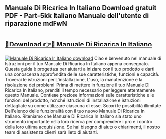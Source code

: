 ## Manuale Di Ricarica In Italiano Download gratuit PDF - Part-5kk Italiano Manuale dell'utente di riparazione mdFwN

# <h2><a href="http://dfbpdr.blite.top/?on=Manuale+Di+Ricarica+In+Italiano">🔗Download 👉🔴 Manuale Di Ricarica In Italiano</a></h2>

[![Manuale Di Ricarica In Italiano download](https://i.imgur.com/lujVjoI.png)](http://dfbpdr.blite.top/?on=Manuale+Di+Ricarica+In+Italiano)
Ciao e benvenuto nel manuale di Istruzioni per il tuo Manuale Di Ricarica In Italiano appena consegnato. Questa guida è progettata per aiutarti a iniziare con il tuo prodotto e darti una conoscenza approfondita delle sue caratteristiche, funzioni e capacità. Troverai le istruzioni per L'installazione, L'uso, la manutenzione e la risoluzione dei problemi. Prima di mettere in funzione il tuo Manuale Di Ricarica In Italiano, prenditi il tempo necessario per leggere attentamente questo Manuale. Contiene preziose informazioni sulle caratteristiche e le funzioni del prodotto, nonché istruzioni di installazione e istruzioni dettagliate su come utilizzare ciascuna di esse. Scopri le possibilità illimitate Dell'elenco delle funzionalità con il tuo nuovo Manuale Di Ricarica In Italiano. Riteniamo che Manuale Di Ricarica In Italiano sia stato uno strumento importante nella loro ricerca per comprendere i pro e i contro della loro ultima acquisizione. Se hai bisogno di aiuto o chiarimenti, il nostro team di assistenza clienti sarà lieto di aiutarti.
